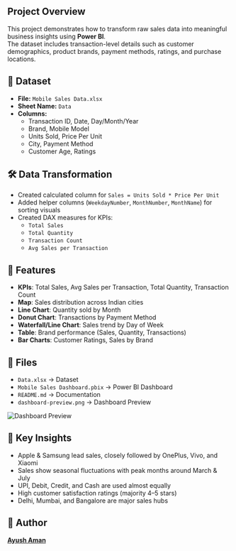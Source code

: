 ## Project Overview
This project demonstrates how to transform raw sales data into meaningful business insights using **Power BI**.  
The dataset includes transaction-level details such as customer demographics, product brands, payment methods, ratings, and purchase locations.

## 📂 Dataset
- **File:** `Mobile Sales Data.xlsx`
- **Sheet Name:** `Data`
- **Columns:**
  - Transaction ID, Date, Day/Month/Year
  - Brand, Mobile Model
  - Units Sold, Price Per Unit
  - City, Payment Method
  - Customer Age, Ratings
 
## 🛠 Data Transformation
- Created calculated column for `Sales = Units Sold * Price Per Unit`
- Added helper columns (`WeekdayNumber`, `MonthNumber`, `MonthName`) for sorting visuals
- Created DAX measures for KPIs:
  - `Total Sales`
  - `Total Quantity`
  - `Transaction Count`
  - `Avg Sales per Transaction`

## 🚀 Features
- **KPIs**: Total Sales, Avg Sales per Transaction, Total Quantity, Transaction Count
- **Map**: Sales distribution across Indian cities
- **Line Chart**: Quantity sold by Month
- **Donut Chart**: Transactions by Payment Method
- **Waterfall/Line Chart**: Sales trend by Day of Week
- **Table**: Brand performance (Sales, Quantity, Transactions)
- **Bar Charts**: Customer Ratings, Sales by Brand

## 📂 Files
- `Data.xlsx` → Dataset
- `Mobile Sales Dashboard.pbix` → Power BI Dashboard
- `README.md` → Documentation 
- `dashboard-preview.png` → Dashboard Preview  

![Dashboard Preview](https://github.com/user-attachments/assets/47a008d3-ed0c-4c0d-9669-1070c3a3b336)

## 🎯 Key Insights
- Apple & Samsung lead sales, closely followed by OnePlus, Vivo, and Xiaomi
- Sales show seasonal fluctuations with peak months around March & July
- UPI, Debit, Credit, and Cash are used almost equally
- High customer satisfaction ratings (majority 4–5 stars)
- Delhi, Mumbai, and Bangalore are major sales hubs

## 👤 Author
**[Ayush Aman](https://www.linkedin.com/in/ayush-aman-039817161/)**
